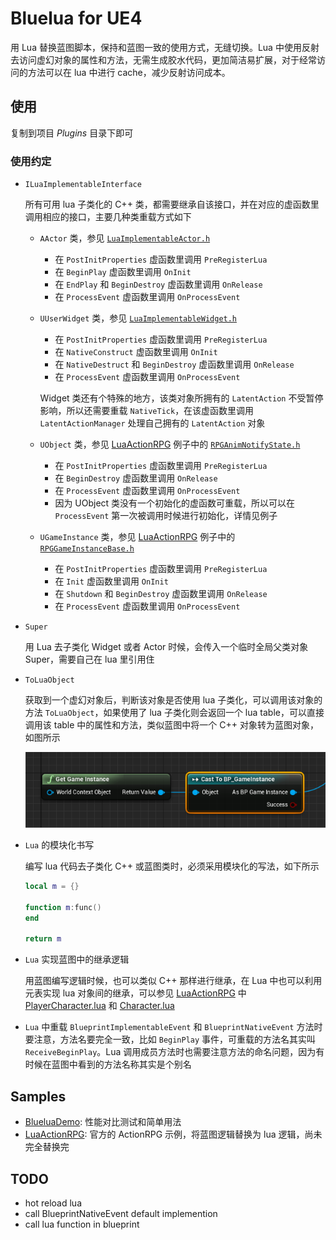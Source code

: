 # Bluelua for UE4 #

用 Lua 替换蓝图脚本，保持和蓝图一致的使用方式，无缝切换。Lua 中使用反射去访问虚幻对象的属性和方法，无需生成胶水代码，更加简洁易扩展，对于经常访问的方法可以在 lua 中进行 cache，减少反射访问成本。

## 使用 ##

复制到项目 *Plugins* 目录下即可

### 使用约定 ###

* `ILuaImplementableInterface`

    所有可用 lua 子类化的 C++ 类，都需要继承自该接口，并在对应的虚函数里调用相应的接口，主要几种类重载方式如下

    * `AActor` 类，参见 [`LuaImplementableActor.h`](https://github.com/jashking/Bluelua/blob/master/Source/Bluelua/Public/LuaImplementableActor.h)
        * 在 `PostInitProperties` 虚函数里调用 `PreRegisterLua`
        * 在 `BeginPlay` 虚函数里调用 `OnInit`
        * 在 `EndPlay` 和 `BeginDestroy` 虚函数里调用 `OnRelease`
        * 在 `ProcessEvent` 虚函数里调用 `OnProcessEvent`

    * `UUserWidget` 类，参见 [`LuaImplementableWidget.h`](https://github.com/jashking/Bluelua/blob/master/Source/Bluelua/Public/LuaImplementableWidget.h)
        * 在 `PostInitProperties` 虚函数里调用 `PreRegisterLua`
        * 在 `NativeConstruct` 虚函数里调用 `OnInit`
        * 在 `NativeDestruct` 和 `BeginDestroy` 虚函数里调用 `OnRelease`
        * 在 `ProcessEvent` 虚函数里调用 `OnProcessEvent`

        Widget 类还有个特殊的地方，该类对象所拥有的 `LatentAction` 不受暂停影响，所以还需要重载 `NativeTick`，在该虚函数里调用 `LatentActionManager` 处理自己拥有的 `LatentAction` 对象

    * `UObject` 类，参见 [LuaActionRPG](https://github.com/jashking/LuaActionRPG) 例子中的 [`RPGAnimNotifyState.h`](https://github.com/jashking/LuaActionRPG/blob/master/Source/ActionRPG/Public/RPGAnimNotifyState.h)
        * 在 `PostInitProperties` 虚函数里调用 `PreRegisterLua`
        * 在 `BeginDestroy` 虚函数里调用 `OnRelease`
        * 在 `ProcessEvent` 虚函数里调用 `OnProcessEvent`
        * 因为 UObject 类没有一个初始化的虚函数可重载，所以可以在 `ProcessEvent` 第一次被调用时候进行初始化，详情见例子

    * `UGameInstance` 类，参见 [LuaActionRPG](https://github.com/jashking/LuaActionRPG) 例子中的 [`RPGGameInstanceBase.h`](https://github.com/jashking/LuaActionRPG/blob/master/Source/ActionRPG/Public/RPGGameInstanceBase.h)
        * 在 `PostInitProperties` 虚函数里调用 `PreRegisterLua`
        * 在 `Init` 虚函数里调用 `OnInit`
        * 在 `Shutdown` 和 `BeginDestroy` 虚函数里调用 `OnRelease`
        * 在 `ProcessEvent` 虚函数里调用 `OnProcessEvent`

* `Super`

    用 Lua 去子类化 Widget 或者 Actor 时候，会传入一个临时全局父类对象 Super，需要自己在 lua 里引用住

* `ToLuaObject`

    获取到一个虚幻对象后，判断该对象是否使用 lua 子类化，可以调用该对象的方法 `ToLuaObject`，如果使用了 lua 子类化则会返回一个 lua table，可以直接调用该 table 中的属性和方法，类似蓝图中将一个 C++ 对象转为蓝图对象，如图所示

    ![](Doc/Images/cast.png)

* `Lua` 的模块化书写

    编写 lua 代码去子类化 C++ 或蓝图类时，必须采用模块化的写法，如下所示
    ``` lua
    local m = {}

    function m:func()
    end

    return m
    ```

* `Lua` 实现蓝图中的继承逻辑

    用蓝图编写逻辑时候，也可以类似 C++ 那样进行继承，在 Lua 中也可以利用元表实现 lua 对象间的继承，可以参见 [LuaActionRPG](https://github.com/jashking/LuaActionRPG) 中 [PlayerCharacter.lua](https://github.com/jashking/LuaActionRPG/blob/master/Content/Lua/Blueprints/PlayerCharacter.lua) 和 [Character.lua](https://github.com/jashking/LuaActionRPG/blob/master/Content/Lua/Blueprints/Character.lua)

* `Lua` 中重载 `BlueprintImplementableEvent` 和 `BlueprintNativeEvent` 方法时要注意，方法名要完全一致，比如 `BeginPlay` 事件，可重载的方法名其实叫 `ReceiveBeginPlay`。Lua 调用成员方法时也需要注意方法的命名问题，因为有时候在蓝图中看到的方法名称其实是个别名

## Samples ##

* [BlueluaDemo](https://github.com/jashking/BlueluaDemo): 性能对比测试和简单用法
* [LuaActionRPG](https://github.com/jashking/LuaActionRPG): 官方的 ActionRPG 示例，将蓝图逻辑替换为 lua 逻辑，尚未完全替换完

## TODO ##

* hot reload lua
* call BlueprintNativeEvent default implemention
* call lua function in blueprint